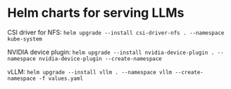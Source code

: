 # Helm charts for serving LLMs

CSI driver for NFS: `helm upgrade --install csi-driver-nfs . --namespace kube-system`

NVIDIA device plugin: `helm upgrade --install nvidia-device-plugin . --namespace nvidia-device-plugin --create-namespace`

vLLM: `helm upgrade --install vllm . --namespace vllm --create-namespace -f values.yaml`
